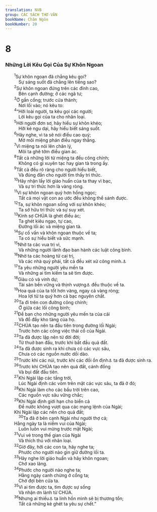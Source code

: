 ```yaml
---
translation: NVB
group: CÁC SÁCH THƠ-VĂN
bookName: Châm Ngôn 
bookNumber: 20
---
```


<div class="title"><h1>8</h1><h3>Những Lời Kêu Gọi Của Sự Khôn Ngoan </h3></div>
<span class="verse ch_8_1">  <sup>1</sup>Sự khôn ngoan đã chẳng kêu gọi? <br/>   Sự sáng suốt đã chẳng lên tiếng sao? <br/></span>
<span class="verse ch_8_2">  <sup>2</sup>Sự khôn ngoan đứng trên các đỉnh cao, <br/>   Bên cạnh đường; ở các ngã tư; <br/></span>
<span class="verse ch_8_3">  <sup>3</sup>Ở gần cổng; trước cửa thành; <br/>   Nơi lối vào; nó kêu to: <br/></span>
<span class="verse ch_8_4">  <sup>4</sup>“Hỡi loài người, ta kêu gọi các người; <br/>   Lời kêu gọi của ta cho nhân loại. <br/></span>
<span class="verse ch_8_5">  <sup>5</sup>Hỡi người đơn sơ, hãy hiểu sự khôn khéo; <br/>   Hỡi kẻ ngu dại, hãy hiểu biết sáng suốt. <br/></span>
<span class="verse ch_8_6">  <sup>6</sup>Hãy nghe, vì ta sẽ nói điều cao quý; <br/>   Mở môi miệng phán điều ngay thẳng. <br/></span>
<span class="verse ch_8_7">  <sup>7</sup>Vì miệng ta nói lên chân lý, <br/>   Môi ta ghê tởm điều gian ác. <br/></span>
<span class="verse ch_8_8">  <sup>8</sup>Tất cả những lời từ miệng ta đều công chính; <br/>   Không có gì xuyên tạc hay gian tà trong ấy. <br/></span>
<span class="verse ch_8_9">  <sup>9</sup>Tất cả đều rõ ràng cho người hiểu biết, <br/>   Và đúng đắn cho người tìm thấy tri thức. <br/></span>
<span class="verse ch_8_10">  <sup>10</sup>Hãy nhận lấy lời giáo huấn của ta thay vì bạc, <br/>   Và sự tri thức hơn là vàng ròng. <br/></span>
<span class="verse ch_8_11">  <sup>11</sup>Vì sự khôn ngoan quý hơn hồng ngọc; <br/>   Tất cả mọi vật con ao ước đều không thể sánh được. <br/></span>
<span class="verse ch_8_12">  <sup>12</sup>Ta, sự khôn ngoan sống với sự khôn khéo; <br/>   Ta sở hữu tri thức và sự suy xét. <br/></span>
<span class="verse ch_8_13">  <sup>13</sup>Kính sợ CHÚA là ghét điều ác; <br/>   Ta ghét kiêu ngạo, tự cao, <br/>   Đường lối ác và miệng gian tà. <br/></span>
<span class="verse ch_8_14">  <sup>14</sup>Sự cố vấn và khôn ngoan thuộc về ta; <br/>   Ta có sự hiểu biết và sức mạnh. <br/></span>
<span class="verse ch_8_15">  <sup>15</sup>Nhờ ta các vua trị vì, <br/>   Và những người lãnh đạo ban hành các luật công bình. <br/></span>
<span class="verse ch_8_16">  <sup>16</sup>Nhờ ta các hoàng tử cai trị, <br/>   Và các nhà quý phái, tất cả đều xét xử công minh.<a data-toggle="tooltip" data-placement="bottom" title="Một số văn bản cổ: tất cả những người cai trị trên đất. LXX: những người cai trị quả đất">⚓</a><br/></span>
<span class="verse ch_8_17">  <sup>17</sup>Ta yêu những người yêu mến ta <br/>   Và những ai tìm kiếm ta sẽ tìm được. <br/></span>
<span class="verse ch_8_18">  <sup>18</sup>Giàu có và vinh dự; <br/>   Tài sản bền vững và thịnh vượng<a data-toggle="tooltip" data-placement="bottom" title="Nt: công chính">⚓</a> đều thuộc về ta. <br/></span>
<span class="verse ch_8_19">  <sup>19</sup>Hoa quả của ta tốt hơn vàng, ngay cả vàng ròng; <br/>   Hoa lợi từ ta quý hơn cả bạc nguyên chất. <br/></span>
<span class="verse ch_8_20">  <sup>20</sup>Ta đi trên con đường công chính; <br/>   Ở giữa các lối công bình; <br/></span>
<span class="verse ch_8_21">  <sup>21</sup>Để ban cho những người yêu mến ta của cải <br/>   Và đổ đầy kho tàng của họ. <br/></span>
<span class="verse ch_8_22">  <sup>22</sup>CHÚA tạo nên ta đầu tiên trong đường lối Ngài; <br/>   Trước hơn các công việc thái cổ của Ngài. <br/></span>
<span class="verse ch_8_23">  <sup>23</sup>Ta đã được lập nên từ đời đời; <br/>   Từ thuở ban đầu, trước khi bắt đầu quả đất. <br/></span>
<span class="verse ch_8_24">  <sup>24</sup>Ta đã được sinh ra khi chưa có các vực sâu, <br/>   Chưa có các nguồn nước dồi dào. <br/></span>
<span class="verse ch_8_25">  <sup>25</sup>Trước khi các núi, trước khi các đồi ổn định<a data-toggle="tooltip" data-placement="bottom" title="Nt: chìm xuống">⚓</a> ta đã được sinh ra. <br/></span>
<span class="verse ch_8_26">  <sup>26</sup>Trước khi CHÚA tạo nên quả đất, cánh đồng <br/>   Và bụi đất đầu tiên. <br/></span>
<span class="verse ch_8_27">  <sup>27</sup>Khi Ngài lập các tầng trời, <br/>   Lúc Ngài định các vòm trên mặt các vực sâu, ta đã ở đó; <br/></span>
<span class="verse ch_8_28">  <sup>28</sup>Khi Ngài làm cho các bầu trời trên cao, <br/>   Các nguồn vực sâu vững chắc; <br/></span>
<span class="verse ch_8_29">  <sup>29</sup>Khi Ngài định giới hạn cho biển cả <br/>   Để nước không vượt qua các mạng lệnh của Ngài; <br/>  Khi Ngài lập các nền cho quả đất; <br/></span>
<span class="verse ch_8_30">   <sup>30</sup>Ta đã ở bên cạnh Ngài như người thợ cả; <br/>  Hằng ngày ta là niềm vui của Ngài; <br/>   Luôn luôn vui mừng trước mặt Ngài; <br/></span>
<span class="verse ch_8_31">  <sup>31</sup>Vui vẻ trong thế gian của Ngài <br/>   Và thích thú với nhân loại. <br/></span>
<span class="verse ch_8_32">  <sup>32</sup>Giờ đây, hỡi các con ta, hãy nghe ta; <br/>   Phước cho người nào gìn giữ đường lối ta. <br/></span>
<span class="verse ch_8_33">  <sup>33</sup>Hãy nghe lời giáo huấn và hãy khôn ngoan; <br/>   Chớ xao lãng. <br/></span>
<span class="verse ch_8_34">  <sup>34</sup>Phước cho người nào nghe ta; <br/>   Hằng ngày canh chừng ở cổng ta; <br/>   Chờ đợi bên cửa ta. <br/></span>
<span class="verse ch_8_35">  <sup>35</sup>Vì ai tìm được ta, tìm được sự sống <br/>   Và nhận ơn lành từ CHÚA. <br/></span>
<span class="verse ch_8_36">  <sup>36</sup>Nhưng ai thiếu<a data-toggle="tooltip" data-placement="bottom" title="Ctd: vi phạm">⚓</a> ta linh hồn mình sẽ bị thương tổn; <br/>   Tất cả những kẻ ghét ta yêu sự chết.” <br/></span>
